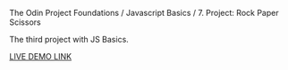 The Odin Project Foundations / Javascript Basics / 7. Project: Rock Paper Scissors

The third project with JS Basics.

[LIVE DEMO LINK](https://pepprbell.github.io/odin-rock-paper-scissors/)